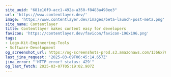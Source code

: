 ```yaml
---
site_uuid: "681e10f9-acc1-492a-a350-f8483a498ee3"
url: 'https://www.contentlayer.dev/'
image: 'https://www.contentlayer.dev/images/beta-launch-post-meta.png'
site_name: Contentlayer
title: Contentlayer makes content easy for developers
favicon: 'https://contentlayer.dev/favicon/favicon-196x196.png'
tags:
- Lego-Kit-Engineering-Tools
- Software-Development
og_screenshot_url: https://og-screenshots-prod.s3.amazonaws.com/1366x768/80/false/bf00c1d7e64868ff0a59f5c65fd580f3726a6e543167cb488f021ab22a63db73.jpeg
last_jina_request: '2025-03-09T06:45:14.657Z'
jina_error: "'HTTP error! status: 429'"
og_last_fetch: 2025-03-07T05:19:02.907Z
---
```


